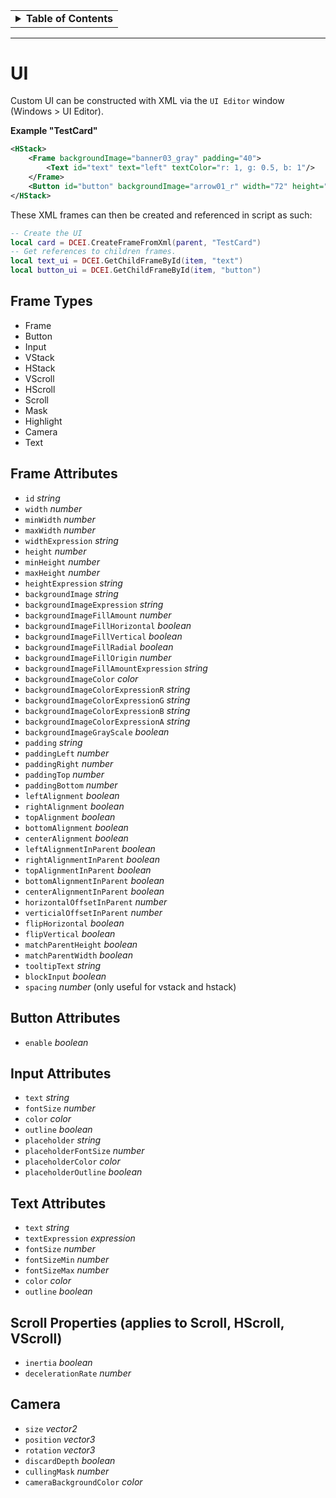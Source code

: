 <table ><tbody ><tr></tr><tr><td><details>
<summary><b>Table of Contents</b></summary><hr>

<div markdown="1">
- [UI](#ui)
  * [Frame Types](#frame-types)
  * [Frame Attributes](#frame-attributes)
  * [Button Attributes](#button-attributes)
  * [Input Attributes](#input-attributes)
  * [Text Attributes](#text-attributes)
  * [Scroll Properties](#scroll-properties-applies-to-scroll-hscroll-vscroll)
  * [Camera](#camera)

</div>
</details></td></tr></tbody></table>

***
# UI
Custom UI can be constructed with XML via the `UI Editor` window (Windows > UI Editor).

**Example "TestCard"**
```xml
<HStack>
    <Frame backgroundImage="banner03_gray" padding="40">
        <Text id="text" text="left" textColor="r: 1, g: 0.5, b: 1"/>
    </Frame>
    <Button id="button" backgroundImage="arrow01_r" width="72" height="94">
</HStack>
```
These XML frames can then be created and referenced in script as such:
```lua
-- Create the UI
local card = DCEI.CreateFrameFromXml(parent, "TestCard")
-- Get references to children frames.
local text_ui = DCEI.GetChildFrameById(item, "text")
local button_ui = DCEI.GetChildFrameById(item, "button")
```


## Frame Types
- Frame
- Button
- Input
- VStack
- HStack
- VScroll
- HScroll
- Scroll
- Mask
- Highlight
- Camera
- Text

## Frame Attributes
- `id` <i>string</i>
- `width` <i>number</i>
- `minWidth` <i>number</i>
- `maxWidth` <i>number</i>
- `widthExpression` <i>string</i>
- `height` <i>number</i>
- `minHeight` <i>number</i>
- `maxHeight` <i>number</i>
- `heightExpression` <i>string</i>
- `backgroundImage` <i>string</i>
- `backgroundImageExpression` <i>string</i>
- `backgroundImageFillAmount` <i>number</i>
- `backgroundImageFillHorizontal` <i>boolean</i>
- `backgroundImageFillVertical` <i>boolean</i>
- `backgroundImageFillRadial` <i>boolean</i>
- `backgroundImageFillOrigin` <i>number</i>
- `backgroundImageFillAmountExpression` <i>string</i>
- `backgroundImageColor` <i>color</i>
- `backgroundImageColorExpressionR` <i>string</i>
- `backgroundImageColorExpressionG` <i>string</i>
- `backgroundImageColorExpressionB` <i>string</i>
- `backgroundImageColorExpressionA` <i>string</i>
- `backgroundImageGrayScale` <i>boolean</i>
- `padding` <i>string</i>
- `paddingLeft` <i>number</i>
- `paddingRight` <i>number</i>
- `paddingTop` <i>number</i>
- `paddingBottom` <i>number</i>
- `leftAlignment` <i>boolean</i>
- `rightAlignment` <i>boolean</i>
- `topAlignment` <i>boolean</i>
- `bottomAlignment` <i>boolean</i>
- `centerAlignment` <i>boolean</i>
- `leftAlignmentInParent` <i>boolean</i>
- `rightAlignmentInParent` <i>boolean</i>
- `topAlignmentInParent` <i>boolean</i>
- `bottomAlignmentInParent` <i>boolean</i>
- `centerAlignmentInParent` <i>boolean</i>
- `horizontalOffsetInParent` <i>number</i>
- `verticialOffsetInParent` <i>number</i>
- `flipHorizontal` <i>boolean</i>
- `flipVertical` <i>boolean</i>
- `matchParentHeight` <i>boolean</i>
- `matchParentWidth` <i>boolean</i>
- `tooltipText` <i>string</i>
- `blockInput` <i>boolean</i>
- `spacing` <i>number</i> (only useful for vstack and hstack)

## Button Attributes
- `enable` <i>boolean</i>

## Input Attributes
- `text` <i>string</i>
- `fontSize` <i>number</i>
- `color` <i>color</i>
- `outline` <i>boolean</i>
- `placeholder` <i>string</i>
- `placeholderFontSize` <i>number</i>
- `placeholderColor` <i>color</i>
- `placeholderOutline` <i>boolean</i>

## Text Attributes
- `text` <i>string</i>
- `textExpression` <i>expression</i>
- `fontSize` <i>number</i>
- `fontSizeMin` <i>number</i>
- `fontSizeMax` <i>number</i>
- `color` <i>color</i>
- `outline` <i>boolean</i>

## Scroll Properties (applies to Scroll, HScroll, VScroll)
- `inertia` <i>boolean</i>
- `decelerationRate` <i>number</i>

## Camera
- `size` <i>vector2</i>
- `position` <i>vector3</i>
- `rotation` <i>vector3</i>
- `discardDepth` <i>boolean</i>
- `cullingMask` <i>number</i>
- `cameraBackgroundColor` <i>color</i>
